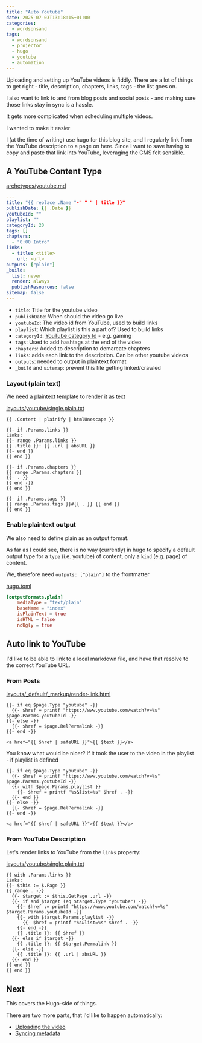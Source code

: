 ```yaml
---
title: "Auto Youtube"
date: 2025-07-03T13:18:15+01:00
categories:
  - wordsonsand
tags:
  - wordsonsand
  - projector
  - hugo
  - youtube
  - automation
---
```


Uploading and setting up YouTube videos is fiddly. There are a lot of things to
get right - title, description, chapters, links, tags - the list goes on.

I also want to link to and from blog posts and social posts - and making sure
those links stay in sync is a hassle.

It gets more complicated when scheduling multiple videos.

I wanted to make it easier

<!-- more -->

I (at the time of writing) use hugo for this blog site, and I regularly link
from the YouTube description to a page on here. Since I want to save having to
copy and paste that link into YouTube, leveraging the CMS felt sensible.

## A YouTube Content Type

[archetypes/youtube.md](https://github.com/drone-ah/wordsonsand/tree/main/blog/archetypes/youtube.md)

```yaml
---
title: "{{ replace .Name "-" " " | title }}"
publishDate: {{ .Date }}
youtubeId: ""
playlist: ""
categoryId: 20
tags: []
chapters:
  - "0:00 Intro"
links:
  - title: <title>
    url: <url>
outputs: ["plain"]
_build:
  list: never
  render: always
  publishResources: false
sitemap: false
---
```

- `title`: Title for the youtube video
- `publishDate`: When should the video go live
- `youtubeId`: The video id from YouTube, used to build links
- `playlist`: Which playlist is this a part of? Used to build links
- `categoryId`:
  [YouTube category Id](https://mixedanalytics.com/blog/list-of-youtube-video-category-ids/) -
  e.g. gaming
- `tags`: Used to add hashtags at the end of the video
- `chapters`: Added to description to demarcate chapters
- `links`: adds each link to the description. Can be other youtube videos
- `outputs`: needed to output in plaintext format
- `_build` and `sitemap`: prevent this file getting linked/crawled

### Layout (plain text)

We need a plaintext template to render it as text

[layouts/youtube/single.plain.txt](https://github.com/drone-ah/wordsonsand/tree/main/blog/layout/youtube/single.plain.txt)

```gotmpl
{{ .Content | plainify | htmlUnescape }}

{{- if .Params.links }}
Links:
{{- range .Params.links }}
{{ .title }}: {{ .url | absURL }}
{{- end }}
{{ end }}

{{- if .Params.chapters }}
{{ range .Params.chapters }}
{{- . }}
{{ end -}}
{{ end }}

{{- if .Params.tags }}
{{ range .Params.tags }}#{{ . }} {{ end }}
{{ end }}
```

### Enable plaintext output

We also need to define plain as an output format.

As far as I could see, there is no way (currently) in hugo to specify a default
output type for a `type` (i.e. youtube) of content, only a `kind` (e.g. page) of
content.

We, therefore need `outputs: ["plain"]` to the frontmatter

[hugo.toml](https://github.com/drone-ah/wordsonsand/tree/main/blog/hugo.toml)

```toml
[outputFormats.plain]
	mediaType = "text/plain"
	baseName = "index"
	isPlainText = true
	isHTML = false
	noUgly = true
```

## Auto link to YouTube

I'd like to be able to link to a local markdown file, and have that resolve to
the correct YouTube URL.

### From Posts

[layouts/\_default/\_markup/render-link.html](https://github.com/drone-ah/wordsonsand/blob/main/blog/layouts/_default/_markup/render-link.html)

```gotmpl
{{- if eq $page.Type "youtube" -}}
  {{- $href = printf "https://www.youtube.com/watch?v=%s" $page.Params.youtubeId -}}
{{- else -}}
  {{- $href = $page.RelPermalink -}}
{{- end -}}

<a href="{{ $href | safeURL }}">{{ $text }}</a>
```

You know what would be nicer? If it took the user to the video in the playlist -
if playlist is defined

```gotmpl
{{- if eq $page.Type "youtube" -}}
  {{- $href = printf "https://www.youtube.com/watch?v=%s" $page.Params.youtubeId -}}
  {{- with $page.Params.playlist }}
    {{- $href = printf "%s&list=%s" $href . -}}
  {{- end }}
{{- else -}}
  {{- $href = $page.RelPermalink -}}
{{- end -}}

<a href="{{ $href | safeURL }}">{{ $text }}</a>
```

### From YouTube Description

Let's render links to YouTube from the `links` property:

[layouts/youtube/single.plain.txt](https://github.com/drone-ah/wordsonsand/tree/main/blog/layout/youtube/single.plain.txt)

```gotmpl
{{ with .Params.links }}
Links:
{{- $this := $.Page }}
{{ range . -}}
  {{- $target := $this.GetPage .url -}}
  {{- if and $target (eq $target.Type "youtube") -}}
    {{- $href := printf "https://www.youtube.com/watch?v=%s" $target.Params.youtubeId -}}
    {{- with $target.Params.playlist -}}
      {{- $href = printf "%s&list=%s" $href . -}}
    {{- end -}}
    {{ .title }}: {{ $href }}
  {{- else if $target -}}
    {{ .title }}: {{ $target.Permalink }}
  {{- else -}}
    {{ .title }}: {{ .url | absURL }}
  {{- end }}
{{ end }}
{{ end }}
```

## Next

This covers the Hugo-side of things.

There are two more parts, that I'd like to happen automatically:

- [Uploading the video](./projector-upload.md)
- [Syncing metadata](./projector-sync.md)
